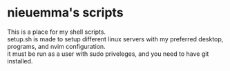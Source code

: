 # nieuemma's scripts  
This is a place for my shell scripts.  
setup.sh is made to setup different linux servers with my preferred desktop, programs, and nvim configuration.  
it must be run as a user with sudo priveleges, and you need to have git installed.
